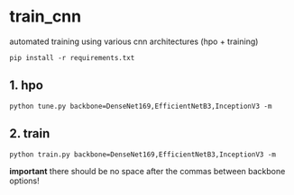 # train_cnn
automated training using various cnn architectures (hpo + training)

```
pip install -r requirements.txt
```

## 1. hpo

```
python tune.py backbone=DenseNet169,EfficientNetB3,InceptionV3 -m
```

## 2. train

```
python train.py backbone=DenseNet169,EfficientNetB3,InceptionV3 -m
```


**important** there should be no space after the commas between backbone options!
